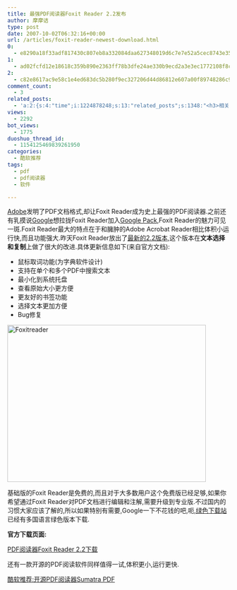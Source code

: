 ```yaml
---
title: 最强PDF阅读器Foxit Reader 2.2发布
author: 摩摩诘
type: post
date: 2007-10-02T06:32:16+00:00
url: /articles/foxit-reader-newest-download.html
0:
  - e8290a18f33adf817430c807eb8a332084daa627348019d6c7e7e52a5cec8743e35ec10a66e6d86fe620cb582cdf5eaf
1:
  - ad02fcfd12e18618c359b890e2363ff78b3dfe24ae330b9ecd2a3e3ec1772108f8cdad2b795e8f2afc36d7b0a714d59f
2:
  - c82e8617ac9e58c1e4ed683dc5b280f9ec327206d44d86812e607a00f89748286c98c2fc5bd487e2aa3d056619ba854f
comment_count:
  - 3
related_posts:
  - 'a:2:{s:4:"time";i:1224878248;s:13:"related_posts";s:1348:"<h3>相关日志</h3><ul class="related_post"><li><a href="http://www.digglife.cn/articles/custom-windows-interface-tools.html" title="9个工具打造焕然一新的Windows界面">9个工具打造焕然一新的Windows界面</a></li><li><a href="http://www.digglife.cn/articles/convert-powerpoint-flash.html" title="免费将Powerpoint转换为Flash">免费将Powerpoint转换为Flash</a></li><li><a href="http://www.digglife.cn/articles/air-applications-for-bloggers.html" title="适合博客使用的7个Adobe AIR程序">适合博客使用的7个Adobe AIR程序</a></li><li><a href="http://www.digglife.cn/articles/starburn.html" title="免费刻录软件Starbun,不仅仅是刻录">免费刻录软件Starbun,不仅仅是刻录</a></li><li><a href="http://www.digglife.cn/articles/clean-up-desktop-improve-productivity-2.html" title="彻底清空桌面,让启动程序更加高效Part.2">彻底清空桌面,让启动程序更加高效Part.2</a></li><li><a href="http://www.digglife.cn/articles/clean-up-desktop-improve-productivity-1.html" title="彻底清空桌面,让启动程序更加高效Part.1">彻底清空桌面,让启动程序更加高效Part.1</a></li><li><a href="http://www.digglife.cn/articles/free-clipboard-manager-clipx.html" title="小巧的Windows剪切板管理器:ClipX">小巧的Windows剪切板管理器:ClipX</a></li></ul>";}'
views:
  - 2292
bot_views:
  - 1775
duoshuo_thread_id:
  - 1154125469839261950
categories:
  - 酷软推荐
tags:
  - pdf
  - pdf阅读器
  - 软件

---
```

<a target="_blank" href="http://www.adobe.com" title="Adobe">Adobe</a>发明了PDF文档格式,却让Foxit Reader成为史上最强的PDF阅读器.之前还有乳摸说<a target="_blank" href="https://www.digglife.net/articles/category/about-google/" title="谷歌相关">Google</a>想拉拢Foxit Reader加入<a target="_blank" href="https://www.digglife.net/articles/google-pack-includes-sun-staroffice.html" title="Google Pack新添加StarOffice">Google Pack</a>,Foxit Reader的魅力可见一斑.Foxit Reader最大的特点在于和臃肿的Adobe Acrobat Reader相比体积小运行快,而且功能强大.昨天Foxit Reader放出了<a target="_blank" href="http://www.foxitsoftware.com/downloads/" title="Foxit Reader 2.2">最新的2.2版本</a>,这个版本在**文本选择和复制**上做了很大的改进.具体更新信息如下(来自官方文档):

  * 鼠标取词功能(为字典软件设计)
  * 支持在单个和多个PDF中搜索文本
  * 最小化到系统托盘
  * 查看原始大小更方便
  * 更友好的书签功能
  * 选择文本更加方便
  * Bug修复

<!--more-->

[<img width="450" src="http://digglife.qiniudn.com/wp-content/uploads/3/379/2007/10/foxitreader-thumb.png" alt="Foxitreader" height="356" />][1]

基础版的Foxit Reader是免费的,而且对于大多数用户这个免费版已经足够,如果你希望通过Foxit Reader对PDF文档进行编辑和注解,需要升级到专业版.不过国内的习惯大家应该了解的,所以如果特别有需要,Google一下不花钱的吧,呃,<a target="_blank" href="http://search.greendown.cn/" title="绿色下载站">绿色下载站</a>已经有多国语言绿色版本下载.

**官方下载页面:**

<a target="_blank" href="http://www.foxitsoftware.com/downloads/" title="PDF阅读器Foxit Reader 2.2下载">PDF阅读器Foxit Reader 2.2下载</a>

还有一款开源的PDF阅读软件同样值得一试,体积更小,运行更快.

<a target="_blank" href="https://www.digglife.net/articles/sumatra-pdf.html" title="酷软推荐:开源PDF阅读器Sumatra PDF">酷软推荐:开源PDF阅读器Sumatra PDF</a>

 [1]: https://www.digglife.net/wp-content/uploads/3/379/2007/10/foxitreader.png